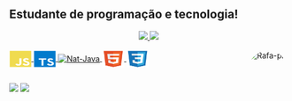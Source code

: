 ## Estudante de programação e tecnologia!
<div align="center">
  <a href="https://github.com/natalie1986">
  <img height="180em" src="https://github-readme-stats.vercel.app/api?username=natalie1986&show_icons=true&theme=dracula&include_all_commits=true&count_private=true"/>
  <img height="180em" src="https://github-readme-stats.vercel.app/api/top-langs/?username=natalie1986&layout=compact&langs_count=7&theme=dracula"/>
</div>
<div style="display: inline_block"><br>
  <img align="center" alt="Nat-Js" height="30" width="40" src="https://raw.githubusercontent.com/devicons/devicon/master/icons/javascript/javascript-plain.svg">
  <img align="center" alt="Nat-Ts" height="30" width="40" src="https://raw.githubusercontent.com/devicons/devicon/master/icons/typescript/typescript-plain.svg">
  <img align="center" alt="Nat-Java" height="30" width="40" src="https://icongr.am/devicon/java-original.svg?size=128&color=currentColor">
  <img align="center" alt="Nat-HTML" height="30" width="40" src="https://raw.githubusercontent.com/devicons/devicon/master/icons/html5/html5-original.svg">
  <img align="center" alt="Nat-CSS" height="30" width="40" src="https://raw.githubusercontent.com/devicons/devicon/master/icons/css3/css3-original.svg">
 
  <img align="right" alt="Rafa-pic" height="150" style="border-radius:50px;" src="https://media4.giphy.com/media/JnAbjI4paXauuuHCeO/giphy.gif?cid=790b7611cd07345d1fd8c03f975ae01a94f7681c2a51cf4c&rid=giphy.gif&ct=g">
</div>
  
  ##
 
<div> 
   
  <a href = "mailto:nat.lima86@gmail.com"><img src="https://img.shields.io/badge/-Gmail-%23333?style=for-the-badge&logo=gmail&logoColor=white" target="_blank"></a>
  <a href="https://www.linkedin.com/in/natalie-lima1986" target="_blank"><img src="https://img.shields.io/badge/-LinkedIn-%230077B5?style=for-the-badge&logo=linkedin&logoColor=white" target="_blank"></a> 
 
  <!--![Snake animation](https://github.com/natalie1986/natalie1986/blob/output/github-contribution-grid-snake.svg)-->
 
</div>
